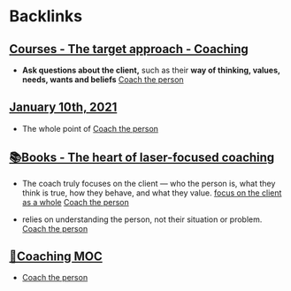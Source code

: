
# Backlinks
## [Courses - The target approach - Coaching](<Courses - The target approach - Coaching.md>)
- **Ask questions about the client,** such as their **way of thinking, values, needs, wants and beliefs** [Coach the person](<Coach the person.md>)

## [January 10th, 2021](<January 10th, 2021.md>)
- The whole point of [Coach the person](<Coach the person.md>)

## [📚Books - The heart of laser-focused coaching](<📚Books - The heart of laser-focused coaching.md>)
- The coach truly focuses on the client — who the person is, what they think is true, how they behave, and what they value. [focus on the client as a whole](<focus on the client as a whole.md>) [Coach the person](<Coach the person.md>)

- relies on understanding the person, not their situation or problem. [Coach the person](<Coach the person.md>)

## [🧭Coaching MOC](<🧭Coaching MOC.md>)
- [Coach the person](<Coach the person.md>)

